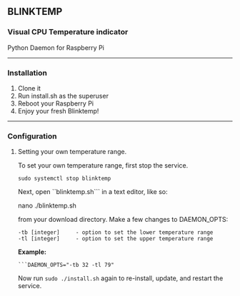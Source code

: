 BLINKTEMP
--------------------
### Visual CPU Temperature indicator

Python Daemon for Raspberry Pi

----

### Installation

1.  Clone it
2.  Run install.sh as the superuser
3.  Reboot your Raspberry Pi
4.  Enjoy your fresh Blinktemp!
------

### Configuration

1.  Setting your own temperature range.

    To set your own temperature range, first stop the service.

    ```sudo systemctl stop blinktemp```

    Next, open ``blinktemp.sh``` in a text editor, like so:

       nano ./blinktemp.sh

    from your download directory.  Make a few changes to DAEMON_OPTS:

    ```
    -tb [integer]     - option to set the lower temperature range
    -tl [integer]     - option to set the upper temperature range  
    ```

    **Example:**

        ```DAEMON_OPTS="-tb 32 -tl 79"

    Now run ```sudo ./install.sh``` again to re-install, update, and restart the service.  